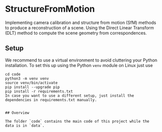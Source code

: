 # StructureFromMotion
Implementing camera calibration and structure from motion (SfM) methods to produce a reconstruction of a scene. Using the Direct Linear Transform (DLT) method to compute the scene geometry from correspondences.

## Setup

We recommend to use a virtual environment to avoid cluttering your Python installation. To set this up using the Python `venv` module on Linux just use
```
cd code
python3 -m venv venv
source venv/bin/activate
pip install --upgrade pip
pip install -r requirements.txt
In case you want to use a different setup, just install the dependencies in requirements.txt manually.


## Overview

The folder `code` contains the main code of this project while the data is in `data`.
